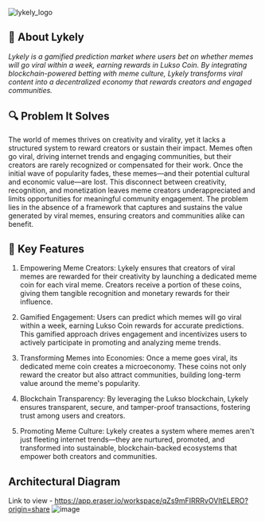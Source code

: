 ![lykely_logo](https://github.com/user-attachments/assets/0296e12e-cecc-485c-960a-dd088325093e)

## 🚀 **About Lykely**  

*Lykely is a gamified prediction market where users bet on whether memes will go viral within a week, earning rewards in Lukso Coin. By integrating blockchain-powered betting with meme culture, Lykely transforms viral content into a decentralized economy that rewards creators and engaged communities.*

## **🔍 Problem It Solves**  
The world of memes thrives on creativity and virality, yet it lacks a structured system to reward creators or sustain their impact. Memes often go viral, driving internet trends and engaging communities, but their creators are rarely recognized or compensated for their work. Once the initial wave of popularity fades, these memes—and their potential cultural and economic value—are lost. This disconnect between creativity, recognition, and monetization leaves meme creators underappreciated and limits opportunities for meaningful community engagement. The problem lies in the absence of a framework that captures and sustains the value generated by viral memes, ensuring creators and communities alike can benefit.

## **🎯 Key Features**  

1. Empowering Meme Creators: Lykely ensures that creators of viral memes are rewarded for their creativity by launching a dedicated meme coin for each viral meme. Creators receive a portion of these coins, giving them tangible recognition and monetary rewards for their influence.

2. Gamified Engagement: Users can predict which memes will go viral within a week, earning Lukso Coin rewards for accurate predictions. This gamified approach drives engagement and incentivizes users to actively participate in promoting and analyzing meme trends.

3. Transforming Memes into Economies: Once a meme goes viral, its dedicated meme coin creates a microeconomy. These coins not only reward the creator but also attract communities, building long-term value around the meme's popularity.

4. Blockchain Transparency: By leveraging the Lukso blockchain, Lykely ensures transparent, secure, and tamper-proof transactions, fostering trust among users and creators.

5. Promoting Meme Culture: Lykely creates a system where memes aren't just fleeting internet trends—they are nurtured, promoted, and transformed into sustainable, blockchain-backed ecosystems that empower both creators and communities.

## **Architectural Diagram** 
Link to view - https://app.eraser.io/workspace/qZs9mFIRRRvOVItELERO?origin=share
![image](https://github.com/user-attachments/assets/85c4824a-c123-49e9-ace3-752f9d8907c3)
